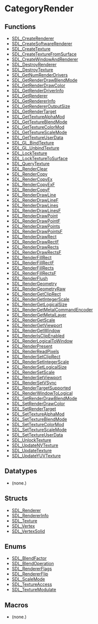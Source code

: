 # CategoryRender

## Functions

<!-- DO NOT HAND-EDIT CATEGORY LISTS, THEY ARE AUTOGENERATED AND WILL BE OVERWRITTEN, BASED ON TAGS IN INDIVIDUAL PAGE FOOTERS. EDIT THOSE INSTEAD. -->
<!-- BEGIN CATEGORY LIST: CategoryRender, CategoryAPIFunction -->
- [SDL_CreateRenderer](SDL_CreateRenderer)
- [SDL_CreateSoftwareRenderer](SDL_CreateSoftwareRenderer)
- [SDL_CreateTexture](SDL_CreateTexture)
- [SDL_CreateTextureFromSurface](SDL_CreateTextureFromSurface)
- [SDL_CreateWindowAndRenderer](SDL_CreateWindowAndRenderer)
- [SDL_DestroyRenderer](SDL_DestroyRenderer)
- [SDL_DestroyTexture](SDL_DestroyTexture)
- [SDL_GetNumRenderDrivers](SDL_GetNumRenderDrivers)
- [SDL_GetRenderDrawBlendMode](SDL_GetRenderDrawBlendMode)
- [SDL_GetRenderDrawColor](SDL_GetRenderDrawColor)
- [SDL_GetRenderDriverInfo](SDL_GetRenderDriverInfo)
- [SDL_GetRenderer](SDL_GetRenderer)
- [SDL_GetRendererInfo](SDL_GetRendererInfo)
- [SDL_GetRendererOutputSize](SDL_GetRendererOutputSize)
- [SDL_GetRenderTarget](SDL_GetRenderTarget)
- [SDL_GetTextureAlphaMod](SDL_GetTextureAlphaMod)
- [SDL_GetTextureBlendMode](SDL_GetTextureBlendMode)
- [SDL_GetTextureColorMod](SDL_GetTextureColorMod)
- [SDL_GetTextureScaleMode](SDL_GetTextureScaleMode)
- [SDL_GetTextureUserData](SDL_GetTextureUserData)
- [SDL_GL_BindTexture](SDL_GL_BindTexture)
- [SDL_GL_UnbindTexture](SDL_GL_UnbindTexture)
- [SDL_LockTexture](SDL_LockTexture)
- [SDL_LockTextureToSurface](SDL_LockTextureToSurface)
- [SDL_QueryTexture](SDL_QueryTexture)
- [SDL_RenderClear](SDL_RenderClear)
- [SDL_RenderCopy](SDL_RenderCopy)
- [SDL_RenderCopyEx](SDL_RenderCopyEx)
- [SDL_RenderCopyExF](SDL_RenderCopyExF)
- [SDL_RenderCopyF](SDL_RenderCopyF)
- [SDL_RenderDrawLine](SDL_RenderDrawLine)
- [SDL_RenderDrawLineF](SDL_RenderDrawLineF)
- [SDL_RenderDrawLines](SDL_RenderDrawLines)
- [SDL_RenderDrawLinesF](SDL_RenderDrawLinesF)
- [SDL_RenderDrawPoint](SDL_RenderDrawPoint)
- [SDL_RenderDrawPointF](SDL_RenderDrawPointF)
- [SDL_RenderDrawPoints](SDL_RenderDrawPoints)
- [SDL_RenderDrawPointsF](SDL_RenderDrawPointsF)
- [SDL_RenderDrawRect](SDL_RenderDrawRect)
- [SDL_RenderDrawRectF](SDL_RenderDrawRectF)
- [SDL_RenderDrawRects](SDL_RenderDrawRects)
- [SDL_RenderDrawRectsF](SDL_RenderDrawRectsF)
- [SDL_RenderFillRect](SDL_RenderFillRect)
- [SDL_RenderFillRectF](SDL_RenderFillRectF)
- [SDL_RenderFillRects](SDL_RenderFillRects)
- [SDL_RenderFillRectsF](SDL_RenderFillRectsF)
- [SDL_RenderFlush](SDL_RenderFlush)
- [SDL_RenderGeometry](SDL_RenderGeometry)
- [SDL_RenderGeometryRaw](SDL_RenderGeometryRaw)
- [SDL_RenderGetClipRect](SDL_RenderGetClipRect)
- [SDL_RenderGetIntegerScale](SDL_RenderGetIntegerScale)
- [SDL_RenderGetLogicalSize](SDL_RenderGetLogicalSize)
- [SDL_RenderGetMetalCommandEncoder](SDL_RenderGetMetalCommandEncoder)
- [SDL_RenderGetMetalLayer](SDL_RenderGetMetalLayer)
- [SDL_RenderGetScale](SDL_RenderGetScale)
- [SDL_RenderGetViewport](SDL_RenderGetViewport)
- [SDL_RenderGetWindow](SDL_RenderGetWindow)
- [SDL_RenderIsClipEnabled](SDL_RenderIsClipEnabled)
- [SDL_RenderLogicalToWindow](SDL_RenderLogicalToWindow)
- [SDL_RenderPresent](SDL_RenderPresent)
- [SDL_RenderReadPixels](SDL_RenderReadPixels)
- [SDL_RenderSetClipRect](SDL_RenderSetClipRect)
- [SDL_RenderSetIntegerScale](SDL_RenderSetIntegerScale)
- [SDL_RenderSetLogicalSize](SDL_RenderSetLogicalSize)
- [SDL_RenderSetScale](SDL_RenderSetScale)
- [SDL_RenderSetViewport](SDL_RenderSetViewport)
- [SDL_RenderSetVSync](SDL_RenderSetVSync)
- [SDL_RenderTargetSupported](SDL_RenderTargetSupported)
- [SDL_RenderWindowToLogical](SDL_RenderWindowToLogical)
- [SDL_SetRenderDrawBlendMode](SDL_SetRenderDrawBlendMode)
- [SDL_SetRenderDrawColor](SDL_SetRenderDrawColor)
- [SDL_SetRenderTarget](SDL_SetRenderTarget)
- [SDL_SetTextureAlphaMod](SDL_SetTextureAlphaMod)
- [SDL_SetTextureBlendMode](SDL_SetTextureBlendMode)
- [SDL_SetTextureColorMod](SDL_SetTextureColorMod)
- [SDL_SetTextureScaleMode](SDL_SetTextureScaleMode)
- [SDL_SetTextureUserData](SDL_SetTextureUserData)
- [SDL_UnlockTexture](SDL_UnlockTexture)
- [SDL_UpdateNVTexture](SDL_UpdateNVTexture)
- [SDL_UpdateTexture](SDL_UpdateTexture)
- [SDL_UpdateYUVTexture](SDL_UpdateYUVTexture)
<!-- END CATEGORY LIST -->

## Datatypes

<!-- DO NOT HAND-EDIT CATEGORY LISTS, THEY ARE AUTOGENERATED AND WILL BE OVERWRITTEN, BASED ON TAGS IN INDIVIDUAL PAGE FOOTERS. EDIT THOSE INSTEAD. -->
<!-- BEGIN CATEGORY LIST: CategoryRender, CategoryAPIDatatype -->
- (none.)
<!-- END CATEGORY LIST -->

## Structs

<!-- DO NOT HAND-EDIT CATEGORY LISTS, THEY ARE AUTOGENERATED AND WILL BE OVERWRITTEN, BASED ON TAGS IN INDIVIDUAL PAGE FOOTERS. EDIT THOSE INSTEAD. -->
<!-- BEGIN CATEGORY LIST: CategoryRender, CategoryAPIStruct -->
- [SDL_Renderer](SDL_Renderer)
- [SDL_RendererInfo](SDL_RendererInfo)
- [SDL_Texture](SDL_Texture)
- [SDL_Vertex](SDL_Vertex)
- [SDL_VertexSolid](SDL_VertexSolid)
<!-- END CATEGORY LIST -->

## Enums

<!-- DO NOT HAND-EDIT CATEGORY LISTS, THEY ARE AUTOGENERATED AND WILL BE OVERWRITTEN, BASED ON TAGS IN INDIVIDUAL PAGE FOOTERS. EDIT THOSE INSTEAD. -->
<!-- BEGIN CATEGORY LIST: CategoryRender, CategoryAPIEnum -->
- [SDL_BlendFactor](SDL_BlendFactor)
- [SDL_BlendOperation](SDL_BlendOperation)
- [SDL_RendererFlags](SDL_RendererFlags)
- [SDL_RendererFlip](SDL_RendererFlip)
- [SDL_ScaleMode](SDL_ScaleMode)
- [SDL_TextureAccess](SDL_TextureAccess)
- [SDL_TextureModulate](SDL_TextureModulate)
<!-- END CATEGORY LIST -->

## Macros

<!-- DO NOT HAND-EDIT CATEGORY LISTS, THEY ARE AUTOGENERATED AND WILL BE OVERWRITTEN, BASED ON TAGS IN INDIVIDUAL PAGE FOOTERS. EDIT THOSE INSTEAD. -->
<!-- BEGIN CATEGORY LIST: CategoryRender, CategoryAPIMacro -->
- (none.)
<!-- END CATEGORY LIST -->

